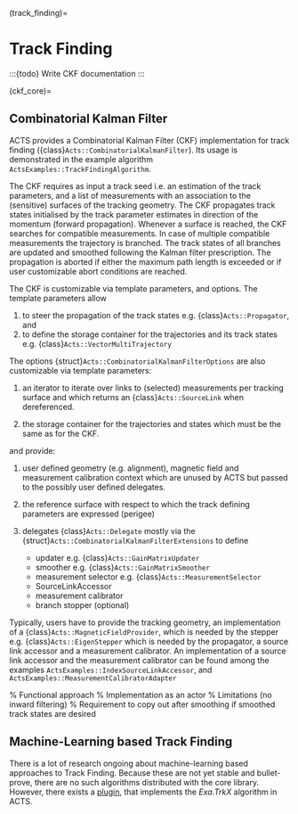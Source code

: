 <!--
SPDX-PackageName: "ACTS"
SPDX-FileCopyrightText: 2016 CERN
SPDX-License-Identifier: MPL-2.0
-->

(track_finding)=
# Track Finding

:::{todo}
Write CKF documentation
:::

(ckf_core)=
## Combinatorial Kalman Filter

ACTS provides a Combinatorial Kalman Filter (CKF) implementation for track finding
({class}`Acts::CombinatorialKalmanFilter`). Its usage is demonstrated in the
example algorithm `ActsExamples::TrackFindingAlgorithm`.

The CKF requires as input a track seed i.e. an estimation of the track parameters,
and a list of measurements with an association to the (sensitive) surfaces of the
tracking geometry. The CKF propagates track states initialised by the track
parameter estimates in direction of the momentum (forward propagation). Whenever
a surface is reached, the CKF searches for compatible measurements. In case of multiple
compatible measurements the trajectory is branched. The track states of all
branches are updated and smoothed following the Kalman filter prescription. The
propagation is aborted if either the maximum path length is exceeded or if user
customizable abort conditions are reached.

The CKF is customizable via template parameters, and options. The template parameters
allow

1. to steer the propagation of the track states e.g. {class}`Acts::Propagator`, and
2. to define the storage container for the trajectories and its track states
   e.g. {class}`Acts::VectorMultiTrajectory`

The options {struct}`Acts::CombinatorialKalmanFilterOptions` are also customizable via
template parameters:

1. an iterator to iterate over links to (selected) measurements per tracking
   surface and which returns an {class}`Acts::SourceLink` when dereferenced.

2. the storage container for the trajectories and states which must be the same as
   for the CKF.

and provide:

1. user defined geometry (e.g. alignment), magnetic field and measurement
   calibration context which are unused by ACTS but passed to the possibly
   user defined delegates.

2. the reference surface with respect to which the track defining parameters are
   expressed (perigee)

3. delegates {class}`Acts::Delegate` mostly via the
   {struct}`Acts::CombinatorialKalmanFilterExtensions` to define
   - updater e.g. {class}`Acts::GainMatrixUpdater`
   - smoother e.g. {class}`Acts::GainMatrixSmoother`
   - measurement selector e.g. {class}`Acts::MeasurementSelector`
   - SourceLinkAccessor
   - measurement calibrator
   - branch stopper (optional)

Typically, users have to provide the tracking geometry, an implementation of a
{class}`Acts::MagneticFieldProvider`, which is needed by the stepper
e.g. {class}`Acts::EigenStepper` which is needed by the propagator, a
source link accessor and a measurement calibrator. An implementation of a source link
accessor and the measurement calibrator can be found among the examples
`ActsExamples::IndexSourceLinkAccessor`, and `ActsExamples::MeasurementCalibratorAdapter`


% Functional approach
% Implementation as an actor
% Limitations (no inward filtering)
% Requirement to copy out after smoothing if smoothed track states are desired

## Machine-Learning based Track Finding

There is a lot of research ongoing about machine-learning based approaches to Track Finding. Because these are not yet stable and bullet-prove, there are no such algorithms distributed with the core library. However, there exists a [plugin](exatrkxplugin), that implements the *Exa.TrkX* algorithm in ACTS.
